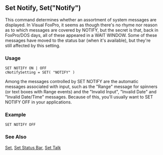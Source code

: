 ## Set Notify, Set("Notify")

This command determines whether an assortment of system messages are displayed. In Visual FoxPro, it seems as though there's no rhyme nor reason as to which messages are covered by NOTIFY, but the secret is that, back in FoxPro/DOS days, all of these appeared in a WAIT WINDOW. Some of these messages have moved to the status bar (when it's available), but they're still affected by this setting.

### Usage

```foxpro
SET NOTIFY ON | OFF
cNotifySetting = SET( "NOTIFY" )
```

Among the messages controlled by SET NOTIFY are the automatic messages associated with input, such as the "Range" message for spinners (or text boxes with Range events) and the "Invalid Input", "Invalid Date" and "Invalid Date/Time" messages. Because of this, you'll usually want to SET NOTIFY OFF in your applications.

### Example

```foxpro
SET NOTIFY OFF
```
### See Also

[Set](s4g126.md), [Set Status Bar](s4g638.md), [Set Talk](s4g140.md)